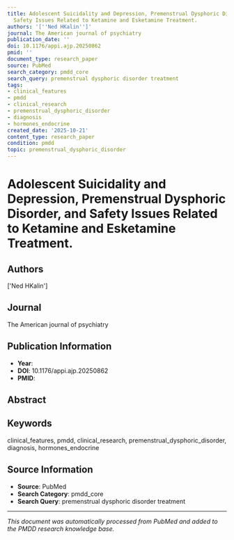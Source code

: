 ```yaml
---
title: Adolescent Suicidality and Depression, Premenstrual Dysphoric Disorder, and
  Safety Issues Related to Ketamine and Esketamine Treatment.
authors: '[''Ned HKalin'']'
journal: The American journal of psychiatry
publication_date: ''
doi: 10.1176/appi.ajp.20250862
pmid: ''
document_type: research_paper
source: PubMed
search_category: pmdd_core
search_query: premenstrual dysphoric disorder treatment
tags:
- clinical_features
- pmdd
- clinical_research
- premenstrual_dysphoric_disorder
- diagnosis
- hormones_endocrine
created_date: '2025-10-21'
content_type: research_paper
condition: pmdd
topic: premenstrual_dysphoric_disorder
---
```


# Adolescent Suicidality and Depression, Premenstrual Dysphoric Disorder, and Safety Issues Related to Ketamine and Esketamine Treatment.

## Authors
['Ned HKalin']

## Journal
The American journal of psychiatry

## Publication Information
- **Year**: 
- **DOI**: 10.1176/appi.ajp.20250862
- **PMID**: 

## Abstract


## Keywords
clinical_features, pmdd, clinical_research, premenstrual_dysphoric_disorder, diagnosis, hormones_endocrine

## Source Information
- **Source**: PubMed
- **Search Category**: pmdd_core
- **Search Query**: premenstrual dysphoric disorder treatment

---
*This document was automatically processed from PubMed and added to the PMDD research knowledge base.*
